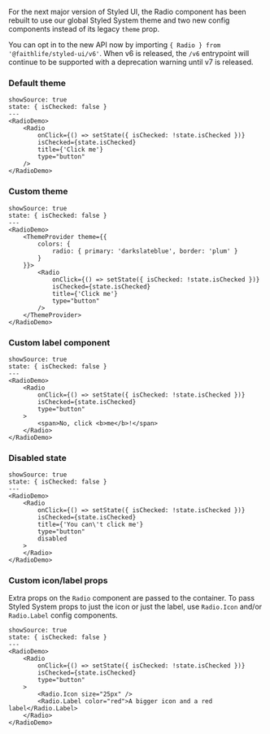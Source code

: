 For the next major version of Styled UI, the Radio component has been rebuilt to use our global Styled System theme and two new config components instead of its legacy `theme` prop.

You can opt in to the new API now by importing `{ Radio } from '@faithlife/styled-ui/v6'`. When v6 is released, the `/v6` entrypoint will continue to be supported with a deprecation warning until v7 is released.

### Default theme

```react
showSource: true
state: { isChecked: false }
---
<RadioDemo>
	<Radio
		onClick={() => setState({ isChecked: !state.isChecked })}
		isChecked={state.isChecked}
		title={'Click me'}
		type="button"
	/>
</RadioDemo>
```

### Custom theme

```react
showSource: true
state: { isChecked: false }
---
<RadioDemo>
	<ThemeProvider theme={{
		colors: {
			radio: { primary: 'darkslateblue', border: 'plum' }
		}
	}}>
		<Radio
			onClick={() => setState({ isChecked: !state.isChecked })}
			isChecked={state.isChecked}
			title={'Click me'}
			type="button"
		/>
	</ThemeProvider>
</RadioDemo>
```

### Custom label component

```react
showSource: true
state: { isChecked: false }
---
<RadioDemo>
	<Radio
		onClick={() => setState({ isChecked: !state.isChecked })}
		isChecked={state.isChecked}
		type="button"
	>
		<span>No, click <b>me</b>!</span>
	</Radio>
</RadioDemo>
```

### Disabled state

```react
showSource: true
state: { isChecked: false }
---
<RadioDemo>
	<Radio
		onClick={() => setState({ isChecked: !state.isChecked })}
		isChecked={state.isChecked}
		title={'You can\'t click me'}
		type="button"
		disabled
	>
	</Radio>
</RadioDemo>
```

### Custom icon/label props

Extra props on the `Radio` component are passed to the container. To pass Styled System props to just the icon or just the label, use `Radio.Icon` and/or `Radio.Label` config components.

```react
showSource: true
state: { isChecked: false }
---
<RadioDemo>
	<Radio
		onClick={() => setState({ isChecked: !state.isChecked })}
		isChecked={state.isChecked}
		type="button"
	>
		<Radio.Icon size="25px" />
		<Radio.Label color="red">A bigger icon and a red label</Radio.Label>
	</Radio>
</RadioDemo>
```
